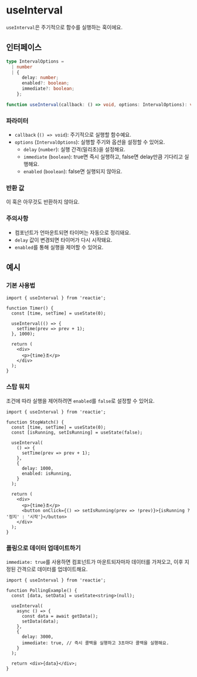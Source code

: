 # useInterval

`useInterval`은 주기적으로 함수를 실행하는 훅이에요.

## 인터페이스

```ts
type IntervalOptions =
  | number
  | {
      delay: number;
      enabled?: boolean;
      immediate?: boolean;
    };

function useInterval(callback: () => void, options: IntervalOptions): void;
```

### 파라미터

- `callback` (`() => void`): 주기적으로 실행할 함수예요.
- `options` (`IntervalOptions`): 실행할 주기와 옵션을 설정할 수 있어요.
  - `delay` (`number`): 실행 간격(밀리초)을 설정해요.
  - `immediate` (`boolean`): true면 즉시 실행하고, false면 delay만큼 기다리고 실행해요.
  - `enabled` (`boolean`): false면 실행되지 않아요.

### 반환 값

이 훅은 아무것도 반환하지 않아요.

### 주의사항

- 컴포넌트가 언마운트되면 타이머는 자동으로 정리돼요.
- `delay` 값이 변경되면 타이머가 다시 시작돼요.
- `enabled`를 통해 실행을 제어할 수 있어요.

## 예시

### 기본 사용법

```tsx
import { useInterval } from 'reactie';

function Timer() {
  const [time, setTime] = useState(0);

  useInterval(() => {
    setTime(prev => prev + 1);
  }, 1000);

  return (
    <div>
      <p>{time}초</p>
    </div>
  );
}
```

### 스탑 워치

조건에 따라 실행을 제어하려면 `enabled`를 `false`로 설정할 수 있어요.

```tsx
import { useInterval } from 'reactie';

function StopWatch() {
  const [time, setTime] = useState(0);
  const [isRunning, setIsRunning] = useState(false);

  useInterval(
    () => {
      setTime(prev => prev + 1);
    },
    {
      delay: 1000,
      enabled: isRunning,
    }
  );

  return (
    <div>
      <p>{time}초</p>
      <button onClick={() => setIsRunning(prev => !prev)}>{isRunning ? '정지' : '시작'}</button>
    </div>
  );
}
```

### 폴링으로 데이터 업데이트하기

`immediate: true`를 사용하면 컴포넌트가 마운트되자마자 데이터를 가져오고, 이후 지정된 간격으로 데이터를 업데이트해요.

```tsx
import { useInterval } from 'reactie';

function PollingExample() {
  const [data, setData] = useState<string>(null);

  useInterval(
    async () => {
      const data = await getData();
      setData(data);
    },
    {
      delay: 3000,
      immediate: true, // 즉시 콜백을 실행하고 3초마다 콜백을 실행해요.
    }
  );

  return <div>{data}</div>;
}
```
